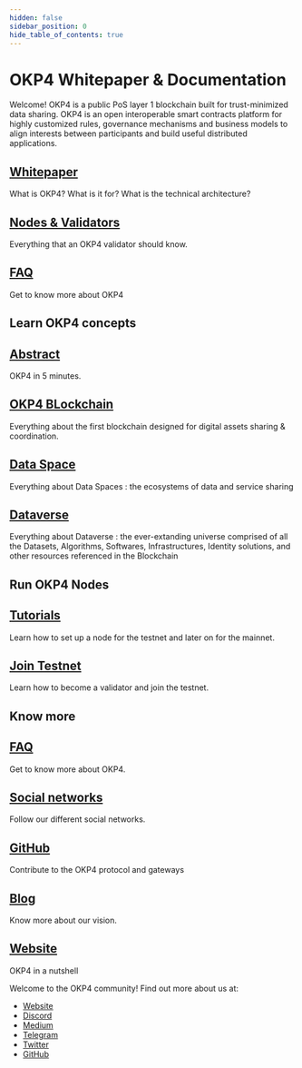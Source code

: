 ```yaml
---
hidden: false
sidebar_position: 0
hide_table_of_contents: true
---
```


# OKP4 Whitepaper & Documentation

Welcome! OKP4 is a public PoS layer 1 blockchain built for trust-minimized data sharing. OKP4 is an open interoperable smart contracts platform for highly customized rules, governance mechanisms and business models to align interests between participants and build useful distributed applications.

<div class="docs-card-container">
  <div class="row row-cols-1 row-cols-md-2a g-3">
    <div class="col">
      <div class="card card-body h-100 d-flex flex-column">
        <a
          href="/docs/whitepaper/abstract/"
          class="card-title card-link stretched-link"
        >
          <h2>Whitepaper</h2>
        </a>
        <p class="card-text">What is OKP4? What is it for? What is the technical architecture?
        </p>
      </div>
    </div>
    <div class="col">
      <div class="card card-body h-100 d-flex flex-column">
        <a
          href="/docs/nodes/introduction"
          class="card-title card-link stretched-link"
        >
          <h2>Nodes & Validators</h2>
        </a>
        <p class="card-text">Everything that an OKP4 validator should know.
        </p>
      </div>
    </div>
    <div class="col">
      <div class="card card-body h-100 d-flex flex-column">
        <a
          href="/docs/faq"
          class="card-title card-link stretched-link"
        >
          <h2>FAQ</h2>
        </a>
        <p class="card-text">Get to know more about OKP4
        </p>
      </div>
    </div>
  </div>
</div>

## Learn OKP4 concepts

<div class="docs-card-container">
  <div class="row row-cols-1 row-cols-md-3a g-3">
    <div class="col">
      <div class="card card-body h-100 d-flex flex-column">
        <a
          href="/docs/whitepaper/abstract/"
          class="card-title card-link stretched-link"
        >
          <h2>Abstract</h2>
        </a>
        <p class="card-text">OKP4 in 5 minutes.</p>
      </div>
    </div>
    <div class="col">
      <div class="card card-body h-100 d-flex flex-column">
        <a
          href="/docs/whitepaper/introduction/"
          class="card-title card-link stretched-link"
        >
          <h2>OKP4 BLockchain</h2>
        </a>
        <p class="card-text">Everything about the first blockchain designed for digital assets sharing & coordination.
        </p>
      </div>
    </div>
  </div>
</div>

<div class="docs-card-container">
  <div class="row row-cols-1 row-cols-md-3a g-3">
    <div class="col">
      <div class="card card-body h-100 d-flex flex-column">
        <a
          href="/docs/whitepaper/data-spaces/"
          class="card-title card-link stretched-link"
        >
          <h2>Data Space</h2>
        </a>
        <p class="card-text">Everything about Data Spaces : the ecosystems of data and service sharing</p>
      </div>
    </div>
    <div class="col">
      <div class="card card-body h-100 d-flex flex-column">
        <a
          href="/docs/whitepaper/dataverse/"
          class="card-title card-link stretched-link"
        >
          <h2>Dataverse</h2>
        </a>
        <p class="card-text">Everything about Dataverse : the ever-extanding universe comprised of all the Datasets, Algorithms, Softwares, Infrastructures, Identity solutions, and other resources referenced in the Blockchain
        </p>
      </div>
    </div>
  </div>
</div>

## Run OKP4 Nodes

<div class="docs-card-container">
  <div class="row row-cols-1 row-cols-md-3a g-3">
    <div class="col">
      <div class="card card-body h-100 d-flex flex-column">
        <a
          href="/docs/nodes/introduction"
          class="card-title card-link stretched-link"
        ><h2>Tutorials</h2></a>
        <p class="card-text">
          Learn how to set up a node for the testnet and later on for the
          mainnet.
        </p>
      </div>
    </div>
    <div class="col">
      <div class="card card-body h-100 d-flex flex-column">
        <a
          href="/docs/nodes/join-testnet"
          class="card-title card-link stretched-link"
        ><h2>Join Testnet</h2></a>
        <p class="card-text">
          Learn how to become a validator and join the testnet.
        </p>
      </div>
    </div>
  </div>
</div>

## Know more

<div class="docs-card-container">
  <div class="row row-cols-1 row-cols-md-2a g-4">
    <div class="col">
      <div class="card card-body h-100 d-flex flex-column">
        <a href="/docs/faq" class="card-title card-link stretched-link">
          <h2>FAQ</h2>
        </a>
        <p class="card-text">Get to know more about OKP4.</p>
      </div>
    </div>
    <div class="col">
      <div class="card card-body h-100 d-flex flex-column">
        <a href="https://linktr.ee/okp4" class="card-title card-link stretched-link">
          <h2>Social networks</h2>
        </a>
        <p class="card-text">Follow our different social networks.</p>
      </div>
    </div>
    <div class="col">
      <div class="card card-body h-100 d-flex flex-column">
        <a href="https://github.com/okp4/" class="card-title card-link stretched-link">
          <h2>GitHub</h2>
        </a>
        <p class="card-text">Contribute to the OKP4 protocol and gateways</p>
      </div>
    </div>
  </div>
</div>
<div class="docs-card-container">
  <div class="row row-cols-1 row-cols-md-2a g-4">
    <div class="col">
      <div class="card card-body h-100 d-flex flex-column">
        <a href="https://blog.okp4.network/" class="card-title card-link stretched-link">
          <h2>Blog</h2>
        </a>
        <p class="card-text">Know more about our vision.</p>
      </div>
    </div>
    <div class="col">
      <div class="card card-body h-100 d-flex flex-column">
        <a href="https://okp4.network" class="card-title card-link stretched-link">
          <h2>Website</h2>
        </a>
        <p class="card-text">OKP4 in a nutshell</p>
      </div>
    </div>
  </div>
</div>

Welcome to the OKP4 community! Find out more about us at:

* [Website](https://okp4.network/)
* [Discord](https://discord.gg/okp4)
* [Medium](https://blog.okp4.network/)
* [Telegram](https://t.me/okp4network)
* [Twitter](https://twitter.com/OKP4_Protocol)
* [GitHub](https://github.com/okp4)
